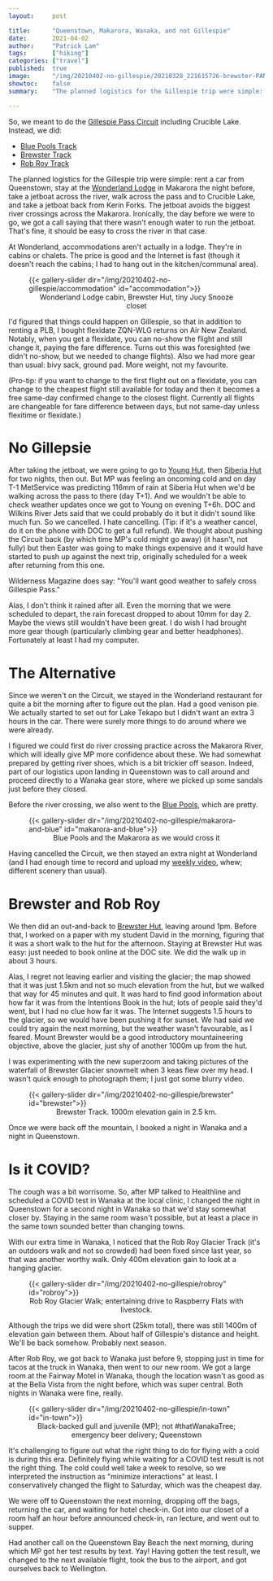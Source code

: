 ```yaml
---
layout:     post

title:      "Queenstown, Makarora, Wanaka, and not Gillespie"
date:       2021-04-02
author:     "Patrick Lam"
tags:       ["hiking"]
categories: ["travel"]
published:  true
image:      "/img/20210402-no-gillespie/20210328_221615726-brewster-PANO.webp"
showtoc:    false
summary:    "The planned logistics for the Gillespie trip were simple: rent a car, stay at the [Wonderland Lodge](https://www.wonderlandlodge.nz) in Makarora the night before, take a jetboat across the river, walk, and take a jetboat back from Kerin Forks. The jetboat avoids the biggest river crossings.  Ironically, the day before we were to go, we got a call saying that there wasn't enough water to run the jetboat. That's fine, it should be easy to cross the river in that case."

---
```


<style>
.post-heading h1  { color: black; }
.meta { color: black; }
</style>

So, we meant to do the [Gillespie Pass Circuit](https://www.doc.govt.nz/parks-and-recreation/places-to-go/otago/places/mount-aspiring-national-park/things-to-do/tracks/gillespie-pass-circuit/) including Crucible Lake. Instead, we did:
* [Blue Pools Track](https://www.doc.govt.nz/parks-and-recreation/places-to-go/otago/places/mount-aspiring-national-park/things-to-do/tracks/blue-pools-track/)
* [Brewster Track](https://www.doc.govt.nz/parks-and-recreation/places-to-go/otago/places/mount-aspiring-national-park/things-to-do/tracks/brewster-track/)
* [Rob Roy Track](https://www.doc.govt.nz/parks-and-recreation/places-to-go/otago/places/mount-aspiring-national-park/things-to-do/tracks/rob-roy-track/)

The planned logistics for the Gillespie trip were simple: rent a car from Queenstown,
stay at the [Wonderland Lodge](https://www.wonderlandlodge.nz) in
Makarora the night before, take a jetboat across the river, walk
across the pass and to Crucible Lake, and take a jetboat back from
Kerin Forks. The jetboat avoids the biggest river crossings across the Makarora.
Ironically, the day before we were to go, we got a call saying that
there wasn't enough water to run the jetboat. That's fine, it should
be easy to cross the river in that case.

At Wonderland, accommodations aren't actually in a lodge. They're in
cabins or chalets. The price is good and the Internet is fast (though it doesn't reach the cabins; I had to hang out in the kitchen/communal area).

<figure>
{{< gallery-slider dir="/img/20210402-no-gillespie/accommodation" id="accommodation">}}
<figcaption style="text-align:center">Wonderland Lodge cabin, Brewster Hut, tiny Jucy Snooze closet</figcaption>
</figure>

I'd figured that things could happen on Gillespie, so that in addition
to renting a PLB, I bought flexidate ZQN-WLG returns on Air New
Zealand. Notably, when you get a flexidate, you can no-show the flight
and still change it, paying the fare difference. Turns out this was
foresighted (we didn't no-show, but we needed to change flights). Also we had more gear than usual: bivy sack, ground pad. More weight, not my favourite.

(Pro-tip: if you want to change to the first flight out on a flexidate, you can
change to the cheapest flight still available for today and then it
becomes a free same-day confirmed change to the closest flight. Currently all flights
are changeable for fare difference between days, but not same-day unless flexitime or flexidate.)

# No Gillepsie

After taking the jetboat, we were going to go to [Young
Hut](https://www.doc.govt.nz/parks-and-recreation/places-to-go/otago/places/mount-aspiring-national-park/things-to-do/huts/young-hut/),
then [Siberia
Hut](https://www.doc.govt.nz/parks-and-recreation/places-to-go/otago/places/mount-aspiring-national-park/things-to-do/huts/siberia-hut/)
for two nights, then out. But MP was feeling an oncoming cold and on day T-1 MetService was
predicting 116mm of rain at Siberia
Hut when we'd be walking across the pass to there (day T+1). And we wouldn't be able to
check weather updates once we got to Young on evening T+6h.  DOC and Wilkins River
Jets said that we could probably do it but it didn't sound like much
fun. So we cancelled. I hate cancelling. (Tip: if it's a weather
cancel, do it on the phone with DOC to get a full refund). We thought about pushing the
Circuit back (by which time MP's cold might go away) (it hasn't, not fully) but then Easter
was going to make things expensive and it would have started to push
up against the next trip, originally scheduled for a week after
returning from this one.

Wilderness Magazine does say: "You'll want good weather to
safely cross Gillespie Pass."

Alas, I don't think it rained after all. Even the morning that we were
scheduled to depart, the rain forecast dropped to about 10mm for day
2. Maybe the views still wouldn't have been great. I do wish I had
brought more gear though (particularly climbing gear and better
headphones). Fortunately at least I had my computer.

# The Alternative

Since we weren't on the Circuit, we stayed in the Wonderland restaurant for quite a bit the morning
after to figure out the plan. Had a good venison pie. We actually started to set out for Lake Tekapo
but I didn't want an extra 3 hours in the car. There were surely more things to do around where we were already.

I figured we could first do river crossing practice across the
Makarora River, which will ideally give MP more confidence about
these. We had somewhat prepared by getting river shoes, which is a bit
trickier off season. Indeed, part of our logistics upon landing in
Queenstown was to call around and proceed directly to a Wanaka gear
store, where we picked up some sandals just before they closed.

Before the river crossing, we also went to the [Blue Pools](https://www.doc.govt.nz/parks-and-recreation/places-to-go/otago/places/mount-aspiring-national-park/things-to-do/tracks/blue-pools-track/), which are pretty.

<figure>
{{< gallery-slider dir="/img/20210402-no-gillespie/makarora-and-blue" id="makarora-and-blue">}}
<figcaption style="text-align:center">Blue Pools and the Makarora as we would cross it</figcaption>
</figure>

Having cancelled the Circuit, we then stayed an extra night at
Wonderland (and I had enough time to record and upload my [weekly
video](https://www.youtube.com/watch?v=zabXjkMjH6o), whew; different
scenery than usual). 

# Brewster and Rob Roy

We then did an out-and-back to [Brewster
Hut](https://www.doc.govt.nz/parks-and-recreation/places-to-go/otago/places/mount-aspiring-national-park/things-to-do/huts/brewster-hut/),
leaving around 1pm.
Before that, I worked on a paper with my student David in the morning, figuring
that it was a short walk to the hut for the afternoon.
Staying at Brewster Hut was easy: just needed to book online at the
DOC site. 
We did
the walk up in about 3 hours.

Alas, I regret not leaving earlier and
visiting the glacier; the map showed that it was just 1.5km and not so
much elevation from the hut, but we walked that way for 45 minutes and
quit. It was hard to find good information about how far it was from
the Intentions Book in the hut; lots of people said they'd went, but I had no clue how far it was. The Internet suggests 1.5 hours to the
glacier, so we would have been pushing it for sunset. We had said we could try again the next morning, but the weather wasn't favourable, as I feared. Mount Brewster would
be a good introductory mountaineering objective, above the glacier, just shy of another 1000m up from the hut.

I was experimenting with the new superzoom and taking pictures of the waterfall of Brewster Glacier snowmelt when 3 keas
flew over my head. I wasn't quick enough to photograph them; I just got some blurry video.

<figure>
{{< gallery-slider dir="/img/20210402-no-gillespie/brewster" id="brewster">}}
<figcaption style="text-align:center">Brewster Track. 1000m elevation gain in 2.5 km.</figcaption>
</figure>

Once we were back off the mountain, I booked a night in
Wanaka and a night in Queenstown.


# Is it COVID?

The cough was a bit worrisome. So, after MP talked to Healthline and
scheduled a COVID test in Wanaka at the local clinic, I changed the
night in Queenstown for a second night in Wanaka so that we'd stay
somewhat closer by. Staying in the same room wasn't possible, but at
least a place in the same town sounded better than changing towns.

With our extra time in Wanaka, I noticed that the Rob Roy
Glacier Track (it's an outdoors
walk and not so crowded) had been fixed since last year, so that was another
worthy walk. Only 400m elevation gain to look at a hanging glacier.

<figure>
{{< gallery-slider dir="/img/20210402-no-gillespie/robroy" id="robroy">}}
<figcaption style="text-align:center">Rob Roy Glacier Walk; entertaining drive to Raspberry Flats with livestock.</figcaption>
</figure>

Although the trips we did were short (25km total), there was still
1400m of elevation gain between them. About half of Gillespie's
distance and height. We'll be back somehow.  Probably next season.

After Rob Roy, we got back to Wanaka just before 9, stopping just in
time for tacos at the truck in Wanaka, then went to our new room. We
got a large room at the Fairway Motel in Wanaka, though the location
wasn't as good as at the Bella Vista from the night before, which was
super central. Both nights in Wanaka were fine, really.

<figure>
{{< gallery-slider dir="/img/20210402-no-gillespie/in-town" id="in-town">}}
<figcaption style="text-align:center">Black-backed gull and juvenile (MP); not #thatWanakaTree; emergency beer delivery; Queenstown</figcaption>
</figure>

It's challenging to figure out what the right thing to do for flying
with a cold is during this era. Definitely flying while waiting for a
COVID test result is not the right thing. The cold could well take a
week to resolve, so we interpreted the instruction as "minimize
interactions" at least. I conservatively changed the flight to
Saturday, which was the cheapest day.

We were off to Queenstown the next morning, dropping off the bags,
returning the car, and waiting for hotel check-in. Got into our closet of a room half
an hour before announced check-in, ran lecture, and went out to
supper.

Had another call on the Queenstown Bay Beach the next morning, during
which MP got her test results by text. Yay!  Having gotten the test
result, we changed to the next available flight, took the bus to the
airport, and got ourselves back to Wellington.

